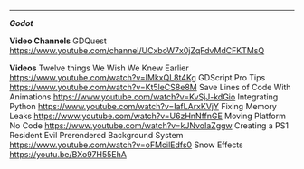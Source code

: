 ___________________________

***Godot***

**Video Channels**
GDQuest <https://www.youtube.com/channel/UCxboW7x0jZqFdvMdCFKTMsQ>

**Videos**
Twelve things We Wish We Knew Earlier <https://www.youtube.com/watch?v=IMkxQL8t4Kg>
GDScript Pro Tips <https://www.youtube.com/watch?v=Kt5leCS8e8M>
Save Lines of Code With Animations <https://www.youtube.com/watch?v=KvSjJ-kdGio>
Integrating Python <https://www.youtube.com/watch?v=IafLArxKVjY>
Fixing Memory Leaks <https://www.youtube.com/watch?v=U6zHnNffnGE>
Moving Platform No Code <https://www.youtube.com/watch?v=kJNvoIaZggw>
Creating a PS1 Resident Evil Prerendered Background System <https://www.youtube.com/watch?v=oFMcilEdfs0>
Snow Effects <https://youtu.be/BXo97H55EhA>